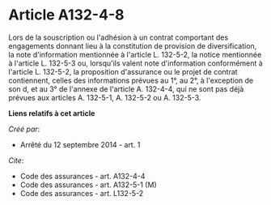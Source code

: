 # Article A132-4-8

Lors de la souscription ou l'adhésion à un contrat comportant des engagements donnant lieu à la constitution de provision de
diversification, la note d'information mentionnée à l'article L. 132-5-2, la notice mentionnée à l'article L. 132-5-3 ou,
lorsqu'ils valent note d'information conformément à l'article L. 132-5-2, la proposition d'assurance ou le projet de contrat
contiennent, celles des informations prévues au 1°, au 2°, à l'exception de son d, et au 3° de l'annexe de l'article A.
132-4-4, qui ne sont pas déjà prévues aux articles A. 132-5-1, A. 132-5-2 ou A. 132-5-3.

**Liens relatifs à cet article**

_Créé par_:

  - Arrêté du 12 septembre 2014 - art. 1

_Cite_:

  - Code des assurances - art. A132-4-4
  - Code des assurances - art. A132-5-1 (M)
  - Code des assurances - art. L132-5-2
